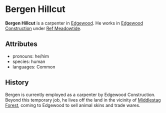 # Bergen Hillcut

**Bergen Hillcut** is a carpenter in [Edgewood](../edgewood/edgewood.md). He works in [Edgewood Construction](../../../organizations/edgewood-construction.md) under [Ref Meadowtide](ref-meadowtide.md).

## Attributes

- pronouns: he/him
- species: human
- languages: Common

## History

Bergen is currently employed as a carpenter by Edgewood Construction. Beyond this temporary job, he lives off the land in the vicinity of [Middlestag Forest](../../../mote/esterfell/lenya/middlestag-forest), coming to Edgewood to sell animal skins and trade wares.
